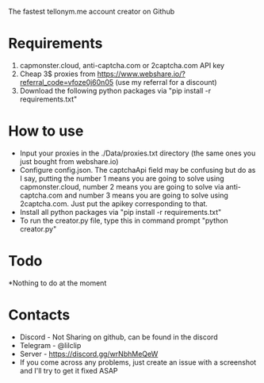 The fastest tellonym.me account creator on Github
# Requirements
1. capmonster.cloud, anti-captcha.com or 2captcha.com API key
2. Cheap 3$ proxies from https://www.webshare.io/?referral_code=vfoze0j60n05 (use my referral for a discount)
4. Download the following python packages via "pip install -r requirements.txt"
# How to use
* Input your proxies in the ./Data/proxies.txt directory (the same ones you just bought from webshare.io)
* Configure config.json. The captchaApi field may be confusing but do as I say, putting the number 1 means you are going to solve using capmonster.cloud, number 2 means you are going to solve via anti-captcha.com and number 3 means you are going to solve using 2captcha.com. Just put the apikey corresponding to that.
* Install all python packages via "pip install -r requirements.txt"
* To run the creator.py file, type this in command prompt "python creator.py"
# Todo
*Nothing to do at the moment
# Contacts
* Discord - Not Sharing on github, can be found in the discord
* Telegram - @lilclip
* Server - https://discord.gg/wrNbhMeQeW
* If you come across any problems, just create an issue with a screenshot and I'll try to get it fixed ASAP
